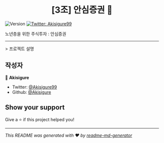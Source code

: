 <h1 align="center">[3조] 안심증권 👋</h1>
<p>
  <img alt="Version" src="https://img.shields.io/badge/version-1.0-blue.svg?cacheSeconds=2592000" />
  <a href="https://twitter.com/Akisigure99" target="_blank">
    <img alt="Twitter: Akisigure99" src="https://img.shields.io/twitter/follow/Akisigure99.svg?style=social" />
  </a>
</p>

 노년층을 위한 주식투자 : 안심증권
<hr>
> 프로젝트 설명


## 작성자

👤 **Akisigure**

* Twitter: [@Akisigure99](https://twitter.com/Akisigure99)
* Github: [@Akisigure](https://github.com/Akisigure)

## Show your support

Give a ⭐️ if this project helped you!

***
_This README was generated with ❤️ by [readme-md-generator](https://github.com/kefranabg/readme-md-generator)_
